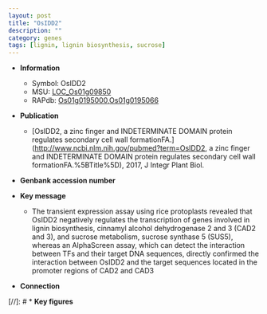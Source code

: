 ```yaml
---
layout: post
title: "OsIDD2"
description: ""
category: genes
tags: [lignin, lignin biosynthesis, sucrose]
---
```


* **Information**  
    + Symbol: OsIDD2  
    + MSU: [LOC_Os01g09850](http://rice.plantbiology.msu.edu/cgi-bin/ORF_infopage.cgi?orf=LOC_Os01g09850)  
    + RAPdb: [Os01g0195000](http://rapdb.dna.affrc.go.jp/viewer/gbrowse_details/irgsp1?name=Os01g0195000),[Os01g0195066](http://rapdb.dna.affrc.go.jp/viewer/gbrowse_details/irgsp1?name=Os01g0195066)  

* **Publication**  
    + [OsIDD2, a zinc finger and INDETERMINATE DOMAIN protein regulates secondary cell wall formationFA.](http://www.ncbi.nlm.nih.gov/pubmed?term=OsIDD2, a zinc finger and INDETERMINATE DOMAIN protein regulates secondary cell wall formationFA.%5BTitle%5D), 2017, J Integr Plant Biol.

* **Genbank accession number**  

* **Key message**  
    + The transient expression assay using rice protoplasts revealed that OsIDD2 negatively regulates the transcription of genes involved in lignin biosynthesis, cinnamyl alcohol dehydrogenase 2 and 3 (CAD2 and 3), and sucrose metabolism, sucrose synthase 5 (SUS5), whereas an AlphaScreen assay, which can detect the interaction between TFs and their target DNA sequences, directly confirmed the interaction between OsIDD2 and the target sequences located in the promoter regions of CAD2 and CAD3

* **Connection**  

[//]: # * **Key figures**  


